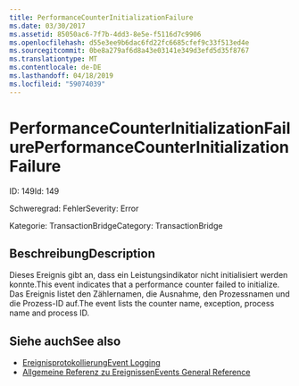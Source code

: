 ```yaml
---
title: PerformanceCounterInitializationFailure
ms.date: 03/30/2017
ms.assetid: 85050ac6-7f7b-4dd3-8e5e-f5116d7c9906
ms.openlocfilehash: d55e3ee9b6dac6fd22fc6685cfef9c33f513ed4e
ms.sourcegitcommit: 0be8a279af6d8a43e03141e349d3efd5d35f8767
ms.translationtype: MT
ms.contentlocale: de-DE
ms.lasthandoff: 04/18/2019
ms.locfileid: "59074039"
---
```

# <a name="performancecounterinitializationfailure"></a><span data-ttu-id="4fb06-102">PerformanceCounterInitializationFailure</span><span class="sxs-lookup"><span data-stu-id="4fb06-102">PerformanceCounterInitializationFailure</span></span>
<span data-ttu-id="4fb06-103">ID: 149</span><span class="sxs-lookup"><span data-stu-id="4fb06-103">Id: 149</span></span>  
  
 <span data-ttu-id="4fb06-104">Schweregrad: Fehler</span><span class="sxs-lookup"><span data-stu-id="4fb06-104">Severity: Error</span></span>  
  
 <span data-ttu-id="4fb06-105">Kategorie: TransactionBridge</span><span class="sxs-lookup"><span data-stu-id="4fb06-105">Category: TransactionBridge</span></span>  
  
## <a name="description"></a><span data-ttu-id="4fb06-106">Beschreibung</span><span class="sxs-lookup"><span data-stu-id="4fb06-106">Description</span></span>  
 <span data-ttu-id="4fb06-107">Dieses Ereignis gibt an, dass ein Leistungsindikator nicht initialisiert werden konnte.</span><span class="sxs-lookup"><span data-stu-id="4fb06-107">This event indicates that a performance counter failed to initialize.</span></span> <span data-ttu-id="4fb06-108">Das Ereignis listet den Zählernamen, die Ausnahme, den Prozessnamen und die Prozess-ID auf.</span><span class="sxs-lookup"><span data-stu-id="4fb06-108">The event lists the counter name, exception, process name and process ID.</span></span>  
  
## <a name="see-also"></a><span data-ttu-id="4fb06-109">Siehe auch</span><span class="sxs-lookup"><span data-stu-id="4fb06-109">See also</span></span>

- [<span data-ttu-id="4fb06-110">Ereignisprotokollierung</span><span class="sxs-lookup"><span data-stu-id="4fb06-110">Event Logging</span></span>](../../../../../docs/framework/wcf/diagnostics/event-logging/index.md)
- [<span data-ttu-id="4fb06-111">Allgemeine Referenz zu Ereignissen</span><span class="sxs-lookup"><span data-stu-id="4fb06-111">Events General Reference</span></span>](../../../../../docs/framework/wcf/diagnostics/event-logging/events-general-reference.md)
